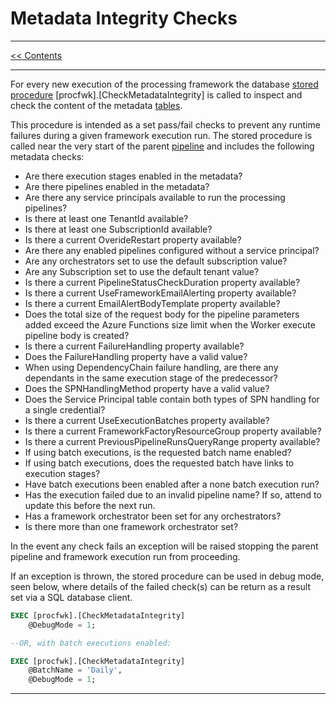 # Metadata Integrity Checks

___
[<< Contents](/procfwk/contents) 

___

For every new execution of the processing framework the database [stored procedure](/procfwk/storedprocedures) [procfwk].[CheckMetadataIntegrity] is called to inspect and check the content of the metadata [tables](/procfwk/tables).

This procedure is intended as a set pass/fail checks to prevent any runtime failures during a given framework execution run. The stored procedure is called near the very start of the parent [pipeline](/procfwk/pipelines) and includes the following metadata checks:

- Are there execution stages enabled in the metadata?
- Are there pipelines enabled in the metadata?
- Are there any service principals available to run the processing pipelines?
- Is there at least one TenantId available?
- Is there at least one SubscriptionId available?
- Is there a current OverideRestart property available?
- Are there any enabled pipelines configured without a service principal?
- Are any orchestrators set to use the default subscription value?
- Are any Subscription set to use the default tenant value?
- Is there a current PipelineStatusCheckDuration property available?
- Is there a current UseFrameworkEmailAlerting property available?
- Is there a current EmailAlertBodyTemplate property available?
- Does the total size of the request body for the pipeline parameters added exceed the Azure Functions size limit when the Worker execute pipeline body is created?
- Is there a current FailureHandling property available?
- Does the FailureHandling property have a valid value?
- When using DependencyChain failure handling, are there any dependants in the same execution stage of the predecessor?
- Does the SPNHandlingMethod property have a valid value?
- Does the Service Principal table contain both types of SPN handling for a single credential?
- Is there a current UseExecutionBatches property available?
- Is there a current FrameworkFactoryResourceGroup property available?
- Is there a current PreviousPipelineRunsQueryRange property available?
- If using batch executions, is the requested batch name enabled?
- If using batch executions, does the requested batch have links to execution stages?
- Have batch executions been enabled after a none batch execution run?
- Has the execution failed due to an invalid pipeline name? If so, attend to update this before the next run.
- Has a framework orchestrator been set for any orchestrators?
- Is there more than one framework orchestrator set?


In the event any check fails an exception will be raised stopping the parent pipeline and framework execution run from proceeding.

If an exception is thrown, the stored procedure can be used in debug mode, seen below, where details of the failed check(s) can be return as a result set via a SQL database client.

```sql
EXEC [procfwk].[CheckMetadataIntegrity] 
    @DebugMode = 1;

--OR, with batch executions enabled:

EXEC [procfwk].[CheckMetadataIntegrity] 
    @BatchName = 'Daily',
    @DebugMode = 1;
```
___

